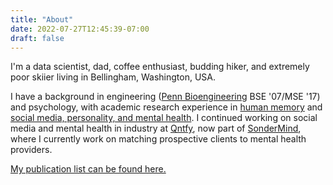 ```yaml
---
title: "About"
date: 2022-07-27T12:45:39-07:00
draft: false
---
```


I'm a data scientist, dad, coffee enthusiast, budding hiker, and extremely poor skiier living in Bellingham, Washington, USA.

I have a background in engineering ([Penn Bioengineering](https://be.seas.upenn.edu) BSE '07/MSE '17) and psychology, with academic research experience in [human memory](https://memory.psych.upenn.edu/Main_Page) and [social media, personality, and mental health](http://wwbp.org). I continued working on social media and mental health in industry at [Qntfy](https://qntfy.com), now part of [SonderMind](https://sondermind.com/), where I currently work on matching prospective clients to mental health providers.

[My publication list can be found here.](https://scholar.google.com/citations?user=7BpsrqEAAAAJ&hl=en&oi=ao)
